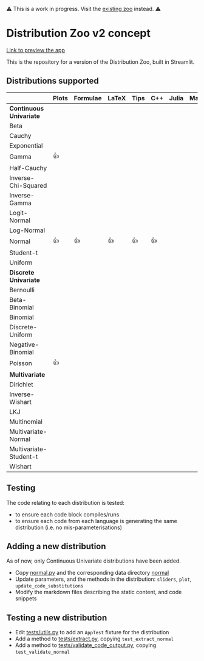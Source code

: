 :warning: This is a work in progress. Visit the [existing zoo](https://ben18785.shinyapps.io/distribution-zoo/) instead. :warning:

# Distribution Zoo v2 concept

[Link to preview the app](https://distribution-zoo.streamlit.app/)

This is the repository for a version of the Distribution Zoo, built in Streamlit.

## Distributions supported

|                           | Plots | Formulae | LaTeX | Tips | C++  | Julia | Mathematica | MATLAB | Python | R | Stan |
|---------------------------|-------|----------|-------|------|------|-------|-------------|--------|--------|---|------|
| **Continuous Univariate** |       |          |       |      |      |       |             |        |        |   |      |
| Beta                      |       |          |       |      |      |       |             |        |        |   |      |
| Cauchy                    |       |          |       |      |      |       |             |        |        |   |      |
| Exponential               |       |          |       |      |      |       |             |        |        |   |      |
| Gamma                     | :+1:  |          |       |      |      |       |             |        |        |   |      |
| Half-Cauchy               |       |          |       |      |      |       |             |        |        |   |      |
| Inverse-Chi-Squared       |       |          |       |      |      |       |             |        |        |   |      |
| Inverse-Gamma             |       |          |       |      |      |       |             |        |        |   |      |
| Logit-Normal              |       |          |       |      |      |       |             |        |        |   |      |
| Log-Normal                |       |          |       |      |      |       |             |        |        |   |      |
| Normal                    | :+1:  | :+1:     | :+1:  | :+1: | :+1: |       |             |        | :+1:   |   |      |
| Student-t                 |       |          |       |      |      |       |             |        |        |   |      |
| Uniform                   |       |          |       |      |      |       |             |        |        |   |      |
| **Discrete Univariate**   |       |          |       |      |      |       |             |        |        |   |      |
| Bernoulli                 |       |          |       |      |      |       |             |        |        |   |      |
| Beta-Binomial             |       |          |       |      |      |       |             |        |        |   |      |
| Binomial                  |       |          |       |      |      |       |             |        |        |   |      |
| Discrete-Uniform          |       |          |       |      |      |       |             |        |        |   |      |
| Negative-Binomial         |       |          |       |      |      |       |             |        |        |   |      |
| Poisson                   | :+1:  |          |       |      |      |       |             |        |        |   |      |
| **Multivariate**          |       |          |       |      |      |       |             |        |        |   |      |
| Dirichlet                 |       |          |       |      |      |       |             |        |        |   |      |
| Inverse-Wishart           |       |          |       |      |      |       |             |        |        |   |      |
| LKJ                       |       |          |       |      |      |       |             |        |        |   |      |
| Multinomial               |       |          |       |      |      |       |             |        |        |   |      |
| Multivariate-Normal       |       |          |       |      |      |       |             |        |        |   |      |
| Multivariate-Student-t    |       |          |       |      |      |       |             |        |        |   |      |
| Wishart                   |       |          |       |      |      |       |             |        |        |   |      |


## Testing

The code relating to each distribution is tested:
- to ensure each code block compiles/runs
- to ensure each code from each language is generating the same distribution (i.e. no mis-parameterisations)

## Adding a new distribution

As of now, only Continuous Univariate distributions have been added.
- Copy [normal.py](./distribution_zoo/cont_uni/normal.py) and the corresponding data directory [normal](./distribution_zoo/cont_uni/normal)
- Update parameters, and the methods in the distribution: `sliders`, `plot`, `update_code_substitutions`
- Modify the markdown files describing the static content, and code snippets

## Testing a new distribution

- Edit [tests/utils.py](./tests/utils.py) to add an `AppTest` fixture for the distribution
- Add a method to [tests/extract.py](./tests/extract.py), copying `test_extract_normal`
- Add a method to [tests/validate_code_output.py](./tests/validate_code_output.py), copying `test_validate_normal`
